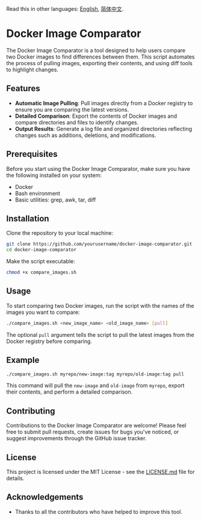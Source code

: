 Read this in other languages: [English](README.md), [简体中文](README_zh.md).

# Docker Image Comparator

The Docker Image Comparator is a tool designed to help users compare two Docker images to find differences between them.
This script automates the process of pulling images, exporting their contents, and using diff tools to highlight
changes.

## Features

- **Automatic Image Pulling**: Pull images directly from a Docker registry to ensure you are comparing the latest
  versions.
- **Detailed Comparison**: Export the contents of Docker images and compare directories and files to identify changes.
- **Output Results**: Generate a log file and organized directories reflecting changes such as additions, deletions, and
  modifications.

## Prerequisites

Before you start using the Docker Image Comparator, make sure you have the following installed on your system:

- Docker
- Bash environment
- Basic utilities: grep, awk, tar, diff

## Installation

Clone the repository to your local machine:

```bash
git clone https://github.com/yourusername/docker-image-comparator.git
cd docker-image-comparator
```

Make the script executable:

```bash
chmod +x compare_images.sh
```

## Usage

To start comparing two Docker images, run the script with the names of the images you want to compare:

```bash
./compare_images.sh <new_image_name> <old_image_name> [pull]
```

The optional `pull` argument tells the script to pull the latest images from the Docker registry before comparing.

## Example

```bash
./compare_images.sh myrepo/new-image:tag myrepo/old-image:tag pull
```

This command will pull the `new-image` and `old-image` from `myrepo`, export their contents, and perform a detailed
comparison.

## Contributing

Contributions to the Docker Image Comparator are welcome! Please feel free to submit pull requests, create issues for
bugs you've noticed, or suggest improvements through the GitHub issue tracker.

## License

This project is licensed under the MIT License - see the [LICENSE.md](LICENSE) file for details.

## Acknowledgements

- Thanks to all the contributors who have helped to improve this tool.

